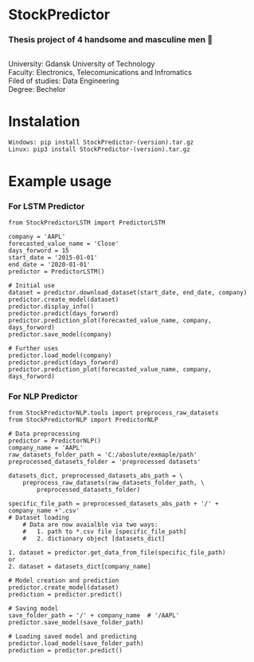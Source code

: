 # StockPredictor
  
### Thesis project of 4 handsome and masculine men :muscle:  
##
University: Gdansk University of Technology  
Faculty: Electronics, Telecomunications and Infromatics  
Filed of studies: Data Engineering  
Degree: Bechelor
    
# Instalation

```
Windows: pip install StockPredictor-(version).tar.gz
Linux: pip3 install StockPredictor-(version).tar.gz
```
# Example usage

### For LSTM Predictor  
```
from StockPredictorLSTM import PredictorLSTM

company = 'AAPL'
forecasted_value_name = 'Close'
days_forword = 15
start_date = '2015-01-01'
end_date = '2020-01-01'
predictor = PredictorLSTM()

# Initial use
dataset = predictor.download_dataset(start_date, end_date, company)
predictor.create_model(dataset)
predictor.display_info()
predictor.predict(days_forword)
predictor.prediction_plot(forecasted_value_name, company, days_forword)
predictor.save_model(company)

# Further uses
predictor.load_model(company)
predictor.predict(days_forword)
predictor.prediction_plot(forecasted_value_name, company, days_forword)
```

### For NLP Predictor

```
from StockPredictorNLP.tools import preprocess_raw_datasets
from StockPredictorNLP import PredictorNLP

# Data preprocessing
predictor = PredictorNLP()
company_name = 'AAPL'
raw_datasets_folder_path = 'C:/aboslute/exmaple/path' 
preprocessed_datasets_folder = 'preprocessed datasets' 

datasets_dict, preprocessed_datasets_abs_path = \
    preprocess_raw_datasets(raw_datasets_folder_path, \
        preprocessed_datasets_folder)

specific_file_path = preprocessed_datasets_abs_path + '/' + company_name +'.csv'
# Dataset loading
    # Data are now avaialble via two ways:
    #   1. path to *.csv file [specific_file_path]
    #   2. dictionary object [datasets_dict]

1. dataset = predictor.get_data_from_file(specific_file_path)
or
2. dataset = datasets_dict[company_name]

# Model creation and prediction
predictor.create_model(dataset)
prediction = predictor.predict()

# Saving model
save_folder_path = '/' + company_name  # '/AAPL'
predictor.save_model(save_folder_path)

# Loading saved model and predicting
predictor.load_model(save_folder_path)  
prediction = predictor.predict()
```